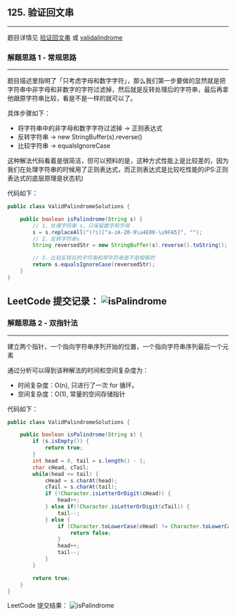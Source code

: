 ## 125. 验证回文串

---

题目详情见 [验证回文串](https://leetcode-cn.com/problems/valid-palindrome/) 或 [validalindrome](https://leetcode.com/problems/valid-palindrome/)


### 解题思路 1 - 常规思路
---
题目描述里指明了「只考虑字母和数字字符」，那么我们第一步要做的显然就是把字符串中非字母和非数字的字符过滤掉，然后就是反转处理后的字符串，最后再拿他跟原字符串比较，看是不是一样的就可以了。

具体步骤如下：

- 将字符串中的非字母和数字字符过滤掉 -> 正则表达式
- 反转字符串 -> new StringBuffer(s).reverse()
- 比较字符串 -> equalsIgnoreCase

这种解法代码看着是很简洁，但可以预料的是，这种方式性能上是比较差的，因为我们在处理字符串的时候用了正则表达式，而正则表达式是比较吃性能的(PS:正则表达式的底层原理是状态机)

代码如下：

```java
public class ValidPalindromeSolutions {

    public boolean isPalindrome(String s) {
        // 1、处理字符串 s，只保留数字和字母
        s = s.replaceAll("(?i)[^a-zA-Z0-9\u4E00-\u9FA5]", "");
        // 2、反转字符串s
        String reversedStr = new StringBuffer(s).reverse().toString();

        // 3、比较反转后的字符串和原字符串是不是相等的
        return s.equalsIgnoreCase(reversedStr);
    }
}

```

LeetCode 提交记录：
![isPalindrome](https://i.loli.net/2019/12/12/yer38Uu7bi2Vm4L.png)
---

### 解题思路 2 - 双指针法
---
建立两个指针，一个指向字符串序列开始的位置，一个指向字符串序列最后一个元素

通过分析可以得到该种解法的时间和空间复杂度为：

- 时间复杂度：O(n), 只进行了一次 for 循环。
- 空间复杂度：O(1), 常量的空间存储指针

代码如下：

```java
public class ValidPalindromeSolutions {

    public boolean isPalindrome(String s) {
        if (s.isEmpty()) {
            return true;
        }
        int head = 0, tail = s.length() - 1;
        char cHead, cTail;
        while(head <= tail) {
            cHead = s.charAt(head);
            cTail = s.charAt(tail);
            if (!Character.isLetterOrDigit(cHead)) {
                head++;
            } else if(!Character.isLetterOrDigit(cTail)) {
                tail--;
            } else {
                if (Character.toLowerCase(cHead) != Character.toLowerCase(cTail)) {
                    return false;
                }
                head++;
                tail--;
            }
        }

        return true;
    }
}
```
LeetCode 提交结果：
![isPalindrome](https://i.loli.net/2019/12/12/fHAqgpuicCQjIJP.png)
